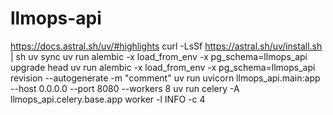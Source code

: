 # llmops-api
https://docs.astral.sh/uv/#highlights
curl -LsSf https://astral.sh/uv/install.sh | sh
uv sync
uv run alembic -x load_from_env -x pg_schema=llmops_api upgrade head
uv run alembic -x load_from_env -x pg_schema=llmops_api revision --autogenerate -m "comment"
uv run uvicorn llmops_api.main:app --host 0.0.0.0 --port 8080 --workers 8
uv run celery -A llmops_api.celery.base.app worker -l INFO -c 4